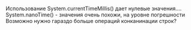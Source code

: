 Использование System.currentTimeMillis() дает нулевые значения....
System.nanoTime() - значения очень похожи, на уровне погрешности
Возможно нужно гараздо больше операций конканинации строк?